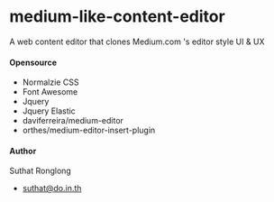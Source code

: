 medium-like-content-editor
==========================

A web content editor that clones Medium.com 's editor style UI & UX

#### Opensource 

* Normalzie CSS 
* Font Awesome
* Jquery
* Jquery Elastic
* daviferreira/medium-editor
* orthes/medium-editor-insert-plugin

#### Author
Suthat Ronglong
- suthat@do.in.th